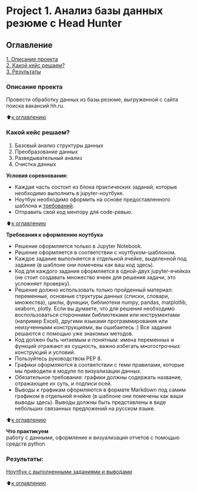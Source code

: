 # Project 1. Анализ базы данных резюме c Head Hunter

## Оглавление  
[1. Описание проекта](README.md#Описание-проекта)  
[2. Какой кейс решаем?](README.md#Какой-кейс-решаем)  
[3. Результаты](README.md#Результаты)    


### Описание проекта    
Провести обработку данных из базы резюме, выгруженной с сайта поиска вакансий hh.ru.

:arrow_up:[к оглавлению](README.md#Оглавление)


### Какой кейс решаем?    
1. Базовый анализ структуры данных
2. Преобразование данных
3. Разведывательный анализ
4. Очистка данных

**Условия соревнования:**  
- Каждая часть состоит из блока практических заданий, которые необходимо выполнить в jupyter-ноутбуке.
- Ноутбук необходимо оформить на основе предоставленного шаблона и [требований](README.md#Требования-к-оформлению-ноутбука).
- Отправить свой код ментору для code-ревью. 

:arrow_up:[к оглавлению](README.md#Оглавление)

**Требования к оформлению ноутбука**     
- Решение оформляется только в Jupyter Notebook.
- Решение оформляется в соответствии с ноутбуком-шаблоном.
- Каждое задание выполняется в отдельной ячейке, выделенной под задание (в шаблоне они помечены как ваш код здесь).
- Код для каждого задания оформляется в одной-двух jupyter-ячейках (не стоит создавать множество ячеек для решения задачи, это усложняет проверку).
- Решение должно использовать только пройденный материал: переменные, основные структуры данных (списки, словари, множества), циклы, функции, библиотеки numpy, pandas, matplotlib, seaborn, plotly. Если вы думаете, что для решения необходимо воспользоваться сторонними библиотеками или инструментами (например Excel), другими языками программирования или неизученными конструкциями, вы ошибаетесь :) Все задания решаются с помощью уже знакомых методов.
- Код должен быть читаемым и понятным: имена переменных и функций отражают их сущность, важно избегать многострочных конструкций и условий.
- Пользуйтесь руководством PEP 8.
- Графики оформляются в соответствии с теми правилами, которые мы приводили в модуле по визуализации данных.
- Обязательное требование: графики должны содержать название, отражающее их суть, и подписи осей.
- Выводы к графикам оформляются в формате Markdown под самим графиком в отдельной ячейке (в шаблоне они помечены как ваши выводы здесь). Выводы должны быть представлены в виде небольших связанных предложений на русском языке.

:arrow_up:[к оглавлению](README.md#Оглавление)

**Что практикуем**     
работу с данными, оформление и визуализация отчетов с помощью средств python

### Результаты:  
[Ноутбук с выполненными заданиями и выводами](Project_1_HeadHunter_df.ipynb)

:arrow_up:[к оглавлению](README.md#Оглавление)